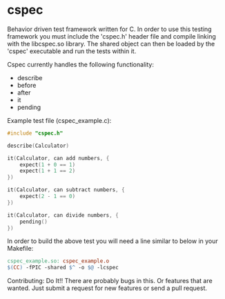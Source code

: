 # cspec
Behavior driven test framework written for C.  In order to use this testing framework you must include the 'cspec.h' header file and compile linking with the libcspec.so library.  The shared object can then be loaded by the 'cspec' executable and run the tests within it.

Cspec currently handles the following functionality:
* describe
* before
* after
* it
* pending

Example test file (cspec_example.c):
``` c
#include "cspec.h"

describe(Calculator)

it(Calculator, can add numbers, {
    expect(1 + 0 == 1)
    expect(1 + 1 == 2)
})

it(Calculator, can subtract numbers, {
    expect(2 - 1 == 0)
})

it(Calculator, can divide numbers, {
    pending()
})
```
In order to build the above test you will need a line similar to below in your Makefile:
``` Makefile
cspec_example.so: cspec_example.o
$(CC) -fPIC -shared $^ -o $@ -lcspec
```

Contributing:  Do It!!  There are probably bugs in this.  Or features that are wanted.  Just submit a request for new features or send a pull request.
